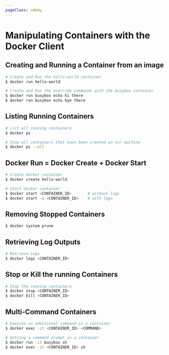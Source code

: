 ```yaml
---
pageClass: udemy
---
```


# Manipulating Containers with the Docker Client

## Creating and Running a Container from an image

```bash
# Create and Run the hello-world container
$ docker run hello-world

# Create and Run the override commands with the busybox container
$ docker run busybox echo hi there
$ docker run busybox echo bye there
```

## Listing Running Containers

```bash
# List all running containers
$ docker ps

# Show all containers that have been created on our machine
$ docker ps --all
```

## Docker Run = Docker Create + Docker Start

```bash
# Create docker container
$ docker create hello-world

# Start docker container
$ docker start <CONTAINER_ID>       # without logs
$ docker start -a <CONTAINER_ID>    # with logs
```

## Removing Stopped Containers

```bash
$ docker system prune
```

## Retrieving Log Outputs

```bash
# Retrieve Logs
$ docker logs <CONTAINER_ID>
```

## Stop or Kill the running Containers

```bash
# Stop the running containers
$ docker stop <CONTAINER_ID>
$ docker kill <CONTAINER_ID>
```

## Multi-Command Containers

```bash
# Execute an additional command in a container
$ docker exec -it <CONTAINER_ID> <COMMAND>

# Getting a command prompt in a container
$ docker run -it busybox sh
$ docker exec -it <CONTAINER_ID> sh
```